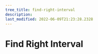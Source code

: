 ```yaml
---
tree_title: find-right-interval
description: 
last_modified: 2022-06-09T21:23:28.2328
---
```


# Find Right Interval
